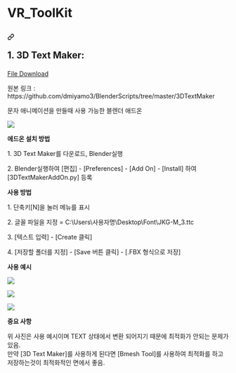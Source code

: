# VR_ToolKit

<h2><a id="user-content-screenshots" class="anchor" aria-hidden="true" href="#screenshots"><svg class="octicon octicon-link" viewBox="0 0 16 16" version="1.1" width="16" height="16" aria-hidden="true"><path fill-rule="evenodd" d="M7.775 3.275a.75.75 0 001.06 1.06l1.25-1.25a2 2 0 112.83 2.83l-2.5 2.5a2 2 0 01-2.83 0 .75.75 0 00-1.06 1.06 3.5 3.5 0 004.95 0l2.5-2.5a3.5 3.5 0 00-4.95-4.95l-1.25 1.25zm-4.69 9.64a2 2 0 010-2.83l2.5-2.5a2 2 0 012.83 0 .75.75 0 001.06-1.06 3.5 3.5 0 00-4.95 0l-2.5 2.5a3.5 3.5 0 004.95 4.95l1.25-1.25a.75.75 0 00-1.06-1.06l-1.25 1.25a2 2 0 01-2.83 0z"></path></svg>

</a>1. 3D Text Maker:</h2>

<a href="https://github.com/VRSodanen/VR_ToolKit_Sodanen/raw/main/3DTextMakerAddOn.zip">File Download</a>

<p>원본 링크 : https://github.com/dmiyamo3/BlenderScripts/tree/master/3DTextMaker</p>

<p>문자 애니메이션을 만들때 사용 가능한 블렌더 애드온</p>
<a target="_blank" rel="noopener noreferrer" href="https://user-images.githubusercontent.com/20365210/112731146-e70a6e00-8f78-11eb-98d1-79d0c4c2ee6b.png"><img src="https://user-images.githubusercontent.com/20365210/112731146-e70a6e00-8f78-11eb-98d1-79d0c4c2ee6b.png" style="max-width:50%;"></a>
</p>

<b>에드온 설치 방법</b>

<p>1. 3D Text Maker를 다운로드, Blender실행</p>
<p>2. Blender실행하여  [편집] - [Preferences] - [Add On] - [Install] 하여 [3DTextMakerAddOn.py] 등록</p>

<b>사용 방법</b>

<p>1. 단축키[N]을 눌러 메뉴를 표시</p>
<p>2. 글꼴 파일을 지정  = C:\Users\사용자명\Desktop\Font\JKG-M_3.ttc</p>
<p>3. [텍스트 입력] - [Create 클릭]</p>
<p>4. [저장할 폴더를 지정] - [Save 버튼 클릭] - [.FBX 형식으로 저장]</p>

<b>사용 예시</b>

</p><a target="_blank" rel="noopener noreferrer" href="https://user-images.githubusercontent.com/20365210/112731147-e8d43180-8f78-11eb-9d84-c93a19731e62.png"><img src="https://user-images.githubusercontent.com/20365210/112731147-e8d43180-8f78-11eb-9d84-c93a19731e62.png" style="max-width:50%;"></a>
</p><a target="_blank" rel="noopener noreferrer" href="https://user-images.githubusercontent.com/20365210/112731149-e96cc800-8f78-11eb-8522-3eb6b15120a9.png"><img src="https://user-images.githubusercontent.com/20365210/112731149-e96cc800-8f78-11eb-8522-3eb6b15120a9.png" style="max-width:50%;"></a>
</p><a target="_blank" rel="noopener noreferrer" href="https://user-images.githubusercontent.com/20365210/112731150-ea055e80-8f78-11eb-86cd-82c700ef81e8.png"><img src="https://user-images.githubusercontent.com/20365210/112731150-ea055e80-8f78-11eb-86cd-82c700ef81e8.png" style="max-width:50%;"></a>

<b>중요 사항</b>
<p>위 사진은 사용 예시이며 TEXT 상태에서 변환 되어지기 때문에 최적화가 안되는 문제가 있음.<br>만약 [3D Text Maker]를 사용하게 된다면 [Bmesh Tool]를 사용하여 최적화를 하고 저장하는것이 최적화적인 면에서 좋음.</p>
